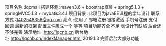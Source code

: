 项目名称 :lqcmall 
搭建环境 :maven3.6 + boostrap框架 + spring5.1.3 + springMVC5.1.3 + mybatis3.4.1
项目背景 :此项目为javaEE课程的学年设计
联系方式 :1402548358@qq.com
亮点 :使用了 邮箱注册 链接激活 手机号注册 支付回调   最新的框架 配置文件集成一个 等等
项目功能齐全
不足 表设计有缺陷 后台还不够完善
演示地址 :http://lqcnb.cn
后台地址:http://lqcnb.cn/indexManager.html 
2019.1.3 完善后台大部分功能